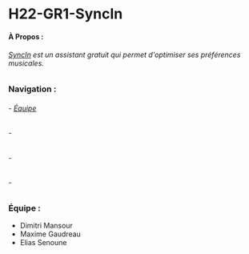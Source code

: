 # H22-GR1-SyncIn
#### À Propos :
###### [SyncIn](https://github.com/LesGrailleurs/H22-GR1-SyncIn) est un assistant gratuit qui permet d'optimiser ses préférences musicales.

##

### Navigation :
###### - [Équipe](https://github.com/LesGrailleurs/H22-GR1-SyncIn#%C3%A9quipe-)
###### - [](https://github.com/LesGrailleurs/H22-GR1-SyncIn#%C3%A9quipe-)
###### - [](https://github.com/LesGrailleurs/H22-GR1-SyncIn#%C3%A9quipe-)
###### - [](https://github.com/LesGrailleurs/H22-GR1-SyncIn#%C3%A9quipe-)

##

### Équipe :
- Dimitri Mansour
- Maxime Gaudreau
- Elias Senoune
